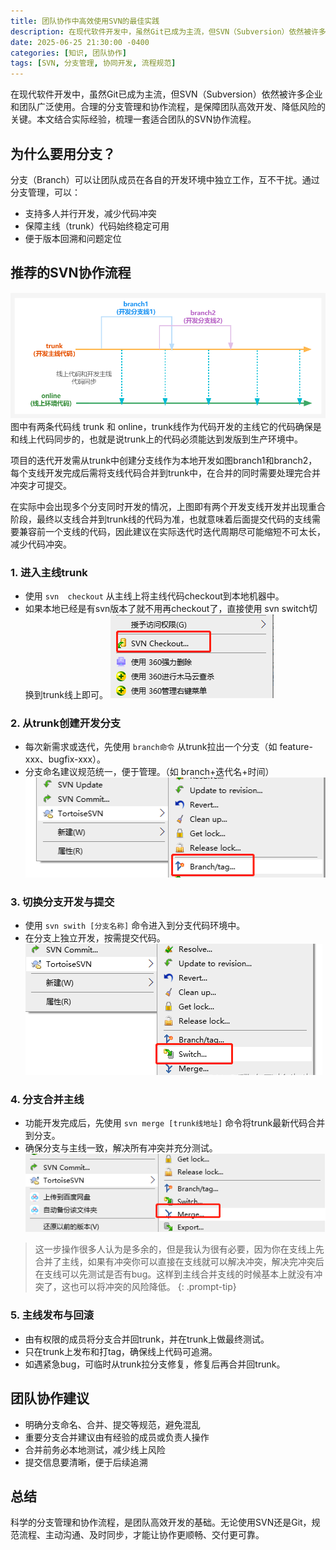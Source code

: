 ```yaml
---
title: 团队协作中高效使用SVN的最佳实践
description: 在现代软件开发中，虽然Git已成为主流，但SVN（Subversion）依然被许多企业和团队广泛使用。合理的分支管理和协作流程，是保障团队高效开发、降低风险的关键。本文结合实际经验，梳理一套适合团队的SVN协作流程。
date: 2025-06-25 21:30:00 -0400
categories: [知识, 团队协作]
tags: [SVN, 分支管理, 协同开发, 流程规范]
---
```


在现代软件开发中，虽然Git已成为主流，但SVN（Subversion）依然被许多企业和团队广泛使用。合理的分支管理和协作流程，是保障团队高效开发、降低风险的关键。本文结合实际经验，梳理一套适合团队的SVN协作流程。

## 为什么要用分支？

分支（Branch）可以让团队成员在各自的开发环境中独立工作，互不干扰。通过分支管理，可以：

- 支持多人并行开发，减少代码冲突
- 保障主线（trunk）代码始终稳定可用
- 便于版本回溯和问题定位

## 推荐的SVN协作流程

![svn使用概括](/assets/images/20250624/svn-process.png)
图中有两条代码线 trunk 和 online，trunk线作为代码开发的主线它的代码确保是和线上代码同步的，也就是说trunk上的代码必须能达到发版到生产环境中。

项目的迭代开发需从trunk中创建分支线作为本地开发如图branch1和branch2，每个支线开发完成后需将支线代码合并到trunk中，在合并的同时需要处理完合并冲突才可提交。

在实际中会出现多个分支同时开发的情况，上图即有两个开发支线开发并出现重合阶段，最终以支线合并到trunk线的代码为准，也就意味着后面提交代码的支线需要兼容前一个支线的代码，因此建议在实际迭代时迭代周期尽可能缩短不可太长，减少代码冲突。

### 1. 进入主线trunk

- 使用 `svn  checkout` 从主线上将主线代码checkout到本地机器中。
- 如果本地已经是有svn版本了就不用再checkout了，直接使用 svn switch切换到trunk线上即可。
![svn检出代码](/assets/images/20250624/svn-checkout.png)

### 2. 从trunk创建开发分支

- 每次新需求或迭代，先使用 `branch命令` 从trunk拉出一个分支（如 feature-xxx、bugfix-xxx）。
- 分支命名建议规范统一，便于管理。（如 branch+迭代名+时间）
![svn创建分支](/assets/images/20250624/svn-create-branch.png)

### 3. 切换分支开发与提交

- 使用 `svn swith [分支名称]` 命令进入到分支代码环境中。
- 在分支上独立开发，按需提交代码。  
![svn切换分支](/assets/images/20250624/svn-switch-branch.png)

### 4. 分支合并主线

- 功能开发完成后，先使用 `svn merge [trunk线地址]` 命令将trunk最新代码合并到分支。
- 确保分支与主线一致，解决所有冲突并充分测试。  
![svn合并分支](/assets/images/20250624/svn-merge-branch.png)

> 这一步操作很多人认为是多余的，但是我认为很有必要，因为你在支线上先合并了主线，如果有冲突你可以直接在支线就可以解决冲突，解决完冲突后在支线可以先测试是否有bug。这样到主线合并支线的时候基本上就没有冲突了，这也可以将冲突的风险降低。
{: .prompt-tip}

### 5. 主线发布与回滚

- 由有权限的成员将分支合并回trunk，并在trunk上做最终测试。
- 只在trunk上发布和打tag，确保线上代码可追溯。
- 如遇紧急bug，可临时从trunk拉分支修复，修复后再合并回trunk。

## 团队协作建议

- 明确分支命名、合并、提交等规范，避免混乱
- 重要分支合并建议由有经验的成员或负责人操作
- 合并前务必本地测试，减少线上风险
- 提交信息要清晰，便于后续追溯

## 总结

科学的分支管理和协作流程，是团队高效开发的基础。无论使用SVN还是Git，规范流程、主动沟通、及时同步，才能让协作更顺畅、交付更可靠。
